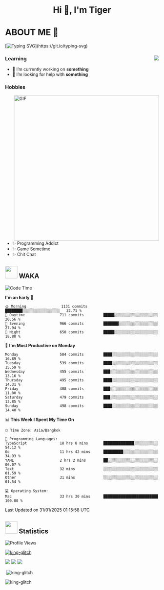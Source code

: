 <h1 align="center">Hi 👋, I'm Tiger</h1>




# ABOUT ME 💬

[![Typing SVG](https://readme-typing-svg.herokuapp.com?color=22F771&vCenter=true&lines=A+perssionate+developer+from+nowhere.)](https://git.io/typing-svg)

<div>
 <img align="right" src="https://spotify-github-profile.vercel.app/api/view?uid=12129734423&cover_image=false&theme=default&bar_color=22d016&bar_color_cover=true" />
 <h3>Learning</h3>
 
 <ul>
  <li>🔭 I’m currently working on <b>something</b></li>
  <li>🤝 I’m looking for help with <b>something</b></li>
 </ul>
 
</div>
<div>
 <h3>Hobbies</h3>
 <img align="right" height="475px"  alt="GIF" src="https://i.pinimg.com/originals/1f/b7/db/1fb7dbee557e5ed509f7517da8a84d58.gif" />
 <ul>
  <li>✨ Programming Addict</li>
  <li>✨ Game Sometime</li>
  <li>✨ Chit Chat</li>
 </ul>
 
</div>



## <img height="40" src="https://raw.githubusercontent.com/innng/innng/master/assets/kyubey.gif"/> WAKA

<!--START_SECTION:waka-->
![Code Time](http://img.shields.io/badge/Code%20Time-3%2C215%20hrs%2040%20mins-blue)

**I'm an Early 🐤** 

```text
🌞 Morning                1131 commits        ████████░░░░░░░░░░░░░░░░░   32.71 % 
🌆 Daytime                711 commits         █████░░░░░░░░░░░░░░░░░░░░   20.56 % 
🌃 Evening                966 commits         ███████░░░░░░░░░░░░░░░░░░   27.94 % 
🌙 Night                  650 commits         █████░░░░░░░░░░░░░░░░░░░░   18.80 % 
```
📅 **I'm Most Productive on Monday** 

```text
Monday                   584 commits         ████░░░░░░░░░░░░░░░░░░░░░   16.89 % 
Tuesday                  539 commits         ████░░░░░░░░░░░░░░░░░░░░░   15.59 % 
Wednesday                455 commits         ███░░░░░░░░░░░░░░░░░░░░░░   13.16 % 
Thursday                 495 commits         ████░░░░░░░░░░░░░░░░░░░░░   14.31 % 
Friday                   408 commits         ███░░░░░░░░░░░░░░░░░░░░░░   11.80 % 
Saturday                 479 commits         ███░░░░░░░░░░░░░░░░░░░░░░   13.85 % 
Sunday                   498 commits         ████░░░░░░░░░░░░░░░░░░░░░   14.40 % 
```


📊 **This Week I Spent My Time On** 

```text
🕑︎ Time Zone: Asia/Bangkok

💬 Programming Languages: 
TypeScript               18 hrs 8 mins       ██████████████░░░░░░░░░░░   54.12 % 
Go                       11 hrs 42 mins      █████████░░░░░░░░░░░░░░░░   34.93 % 
YAML                     2 hrs 2 mins        ██░░░░░░░░░░░░░░░░░░░░░░░   06.07 % 
Text                     32 mins             ░░░░░░░░░░░░░░░░░░░░░░░░░   01.59 % 
Other                    31 mins             ░░░░░░░░░░░░░░░░░░░░░░░░░   01.54 % 

💻 Operating System: 
Mac                      33 hrs 30 mins      █████████████████████████   100.00 % 
```


 Last Updated on 31/01/2025 01:15:58 UTC
<!--END_SECTION:waka-->
## <img height="40" src="https://raw.githubusercontent.com/innng/innng/master/assets/kyubey.gif"/> Statistics
![Profile Views](https://komarev.com/ghpvc/?username=king-glitch)  

<p align="left"> 
 <a href="https://github.com/ryo-ma/github-profile-trophy">
  <img src="https://github-profile-trophy.vercel.app/?username=king-glitch&theme=dracula" alt="king-glitch" />
 </a> </p>

![](https://github-profile-summary-cards.vercel.app/api/cards/profile-details?username=king-glitch&theme=dracula)
![](https://github-profile-summary-cards.vercel.app/api/cards/stats?username=king-glitch&theme=dracula) 
![](https://github-profile-summary-cards.vercel.app/api/cards/productive-time?username=king-glitch&theme=dracula)


<p>&nbsp;<img align="center" src="https://github-readme-stats.vercel.app/api?username=king-glitch&theme=dracula" alt="king-glitch" /></p>

<p><img align="center" src="https://github-readme-streak-stats.herokuapp.com/?user=king-glitch&theme=dracula" alt="king-glitch" /></p>
